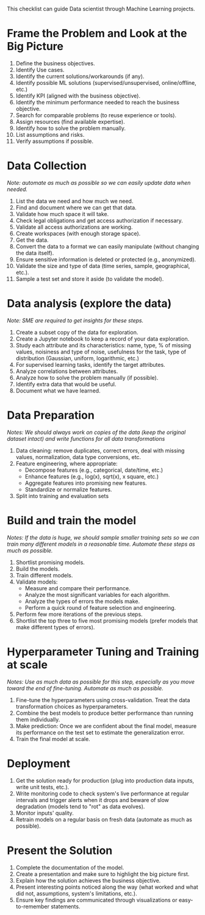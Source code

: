 This checklist can guide Data scientist through Machine Learning projects.

# Frame the Problem and Look at the Big Picture
1. Define the business objectives.
1. Identify Use cases.
1. Identify the current solutions/workarounds (if any).
1. Identify possible ML solutions (supervised/unsupervised, online/offline, etc.)
1. Identify KPI (aligned with the business objective).
1. Identify the minimum performance needed to reach the business objective.
1. Search for comparable problems (to reuse experience or tools).
1. Assign resources (find available expertise).
1. Identify how to solve the problem manually.
1. List assumptions and risks.
1. Verify assumptions if possible.

# Data Collection
*Note: automate as much as possible so we can easily update data when needed.*
1. List the data we need and how much we need.
1. Find and document where we can get that data.
1. Validate how much space it will take.
1. Check legal obligations and get access authorization if necessary.
1. Validate all access authorizations are working.
1. Create workspaces (with enough storage space).
1. Get the data.
1. Convert the data to a format we can easily manipulate (without changing the data itself).
1. Ensure sensitive information is deleted or protected (e.g., anonymized).
1. Validate the size and type of data (time series, sample, geographical, etc.).
1. Sample a test set and store it aside (to validate the model).

# Data analysis (explore the data)
*Note: SME are required to get insights for these steps.*
1. Create a subset copy of the data for exploration.
1. Create a Jupyter notebook to keep a record of your data exploration.
1. Study each attribute and its characteristics: name, type, % of missing values, noisiness and type of noise, usefulness for the task, type of distribution (Gaussian, uniform, logarithmic, etc.)
1. For supervised learning tasks, identify the target attributes.
1. Analyze correlations between attributes.
1. Analyze how to solve the problem manually (if possible).
1. Identify extra data that would be useful.
1. Document what we have learned.

# Data Preparation
*Notes: We should always work on copies of the data (keep the original dataset intact) and write functions for all data transformations*
1. Data cleaning: remove duplicates, correct errors, deal with missing values, normalization, data type conversions, etc.
1. Feature engineering, where appropriate:
    - Decompose features (e.g., categorical, date/time, etc.)
    - Enhance features (e.g., log(x), sqrt(x), x square, etc.)
    - Aggregate features into promising new features.
    - Standardize or normalize features.
1. Split into training and evaluation sets

# Build and train the model
*Notes: If the data is huge, we should sample smaller training sets so we can train many different models in a reasonable time. Automate these steps as much as possible.*
1. Shortlist promising models.
1. Build the models.
1. Train different models.
1. Validate models:
    - Measure and compare their performance.
    - Analyze the most significant variables for each algorithm.
    - Analyze the types of errors the models make.
    - Perform a quick round of feature selection and engineering.
1. Perform few more iterations of the previous steps.
1. Shortlist the top three to five most promising models (prefer models that make different types of errors).

# Hyperparameter Tuning and Training at scale
*Notes: Use as much data as possible for this step, especially as you move toward the end of fine-tuning. Automate as much as possible.*
1. Fine-tune the hyperparameters using cross-validation. Treat the data transformation choices as hyperparameters.
1. Combine the best models to produce better performance than running them individually.
1. Make prediction: Once we are confident about the final model, measure its performance on the test set to estimate the generalization error.
1. Train the final model at scale.

# Deployment
1. Get the solution ready for production (plug into production data inputs, write unit tests, etc.).
1. Write monitoring code to check system's live performance at regular intervals and trigger alerts when it drops and beware of slow degradation (models tend to "rot" as data evolves).
1. Monitor inputs' quality.
1. Retrain models on a regular basis on fresh data (automate as much as possible).

# Present the Solution
1. Complete the documentation of the model.
1. Create a presentation and make sure to highlight the big picture first.
1. Explain how the solution achieves the business objective.
1. Present interesting points noticed along the way (what worked and what did not, assumptions, system's limitations, etc.).
1. Ensure key findings are communicated through visualizations or easy-to-remember statements.
